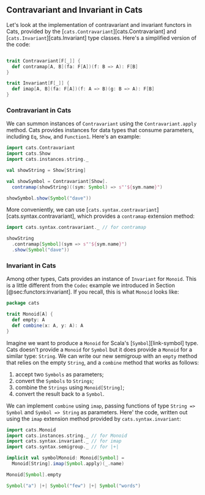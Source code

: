 ## Contravariant and Invariant in Cats

Let's look at the implementation of
contravariant and invariant functors in Cats,
provided by the [`cats.Contravariant`][cats.Contravariant]
and [`cats.Invariant`][cats.Invariant] type classes.
Here's a simplified version of the code:

```scala mdoc:invisible
```

```scala mdoc:silent
trait Contravariant[F[_]] {
  def contramap[A, B](fa: F[A])(f: B => A): F[B]
}

trait Invariant[F[_]] {
  def imap[A, B](fa: F[A])(f: A => B)(g: B => A): F[B]
}
```

### Contravariant in Cats

We can summon instances of `Contravariant`
using the `Contravariant.apply` method.
Cats provides instances for data types that consume parameters,
including `Eq`, `Show`, and `Function1`.
Here's an example:

```scala mdoc:silent:reset
import cats.Contravariant
import cats.Show
import cats.instances.string._

val showString = Show[String]

val showSymbol = Contravariant[Show].
  contramap(showString)((sym: Symbol) => s"'${sym.name}")
```

```scala mdoc
showSymbol.show(Symbol("dave"))
```

More conveniently, we can use
[`cats.syntax.contravariant`][cats.syntax.contravariant],
which provides a `contramap` extension method:

```scala mdoc:silent
import cats.syntax.contravariant._ // for contramap
```

```scala mdoc
showString
  .contramap[Symbol](sym => s"'${sym.name}")
  .show(Symbol("dave"))
```

### Invariant in Cats

Among other types,
Cats provides an instance of `Invariant` for `Monoid`.
This is a little different from the `Codec`
example we introduced in Section [@sec:functors:invariant].
If you recall, this is what `Monoid` looks like:

```scala
package cats

trait Monoid[A] {
  def empty: A
  def combine(x: A, y: A): A
}
```

Imagine we want to produce a `Monoid`
for Scala's [`Symbol`][link-symbol] type.
Cats doesn't provide a `Monoid` for `Symbol`
but it does provide a `Monoid` for a similar type: `String`.
We can write our new semigroup with
an `empty` method that relies on the empty `String`,
and a `combine` method that works as follows:

1. accept two `Symbols` as parameters;
2. convert the `Symbols` to `Strings`;
3. combine the `Strings` using `Monoid[String]`;
4. convert the result back to a `Symbol`.

We can implement `combine` using `imap`,
passing functions of type `String => Symbol`
and `Symbol => String` as parameters.
Here' the code, written out using
the `imap` extension method
provided by `cats.syntax.invariant`:

```scala mdoc:silent
import cats.Monoid
import cats.instances.string._ // for Monoid
import cats.syntax.invariant._ // for imap
import cats.syntax.semigroup._ // for |+|

implicit val symbolMonoid: Monoid[Symbol] =
  Monoid[String].imap(Symbol.apply)(_.name)
```

```scala mdoc
Monoid[Symbol].empty

Symbol("a") |+| Symbol("few") |+| Symbol("words")
```
